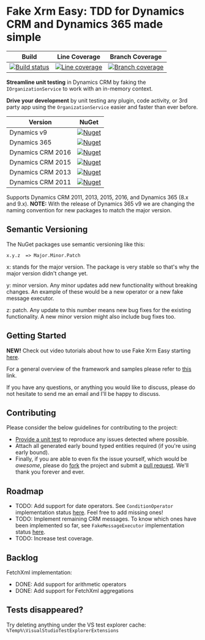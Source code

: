 ﻿Fake Xrm Easy: TDD for Dynamics CRM and Dynamics 365 made simple
=================================================================================

|Build|Line Coverage|Branch Coverage|
|-----------|-----|-----------------|
|[![Build status](https://ci.appveyor.com/api/projects/status/2g8yc8jg817746du?svg=true)](https://ci.appveyor.com/project/Jordi/fake-xrm-easy)|[![Line coverage](https://cdn.rawgit.com/jordimontana82/fake-xrm-easy/master/test/reports/badge_linecoverage.svg?v=1.41.0)](https://cdn.rawgit.com/jordimontana82/fake-xrm-easy/master/test/reports/index.htm?v=1.41.0)|[![Branch coverage](https://cdn.rawgit.com/jordimontana82/fake-xrm-easy/master/test/reports/badge_branchcoverage.svg?v=1.41.0)](https://cdn.rawgit.com/jordimontana82/fake-xrm-easy/master/test/reports/index.htm?v=1.41.0)|

<b>Streamline unit testing</b> in Dynamics CRM by faking the `IOrganizationService` to work with an in-memory context.

<b>Drive your development</b> by unit testing any plugin, code activity, or 3rd party app using the `OrganizationService` easier and faster than ever before.

|Version|NuGet|
|-----------|-----|
|Dynamics v9|[![Nuget](https://buildstats.info/nuget/fakexrmeasy.9?v=1.41.0)](https://www.nuget.org/packages/fakexrmeasy.9)|
|Dynamics 365|[![Nuget](https://buildstats.info/nuget/fakexrmeasy.365?v=1.41.0)](https://www.nuget.org/packages/fakexrmeasy.365)|
|Dynamics CRM 2016|[![Nuget](https://buildstats.info/nuget/fakexrmeasy.2016?v=1.41.0)](https://www.nuget.org/packages/fakexrmeasy.2016)|
|Dynamics CRM 2015|[![Nuget](https://buildstats.info/nuget/fakexrmeasy.2015?v=1.41.0)](https://www.nuget.org/packages/fakexrmeasy.2015)|
|Dynamics CRM 2013|[![Nuget](https://buildstats.info/nuget/fakexrmeasy.2013?v=1.41.0)](https://www.nuget.org/packages/fakexrmeasy.2013)|
|Dynamics CRM 2011|[![Nuget](https://buildstats.info/nuget/fakexrmeasy?v=1.41.0)](https://www.nuget.org/packages/fakexrmeasy)|

Supports Dynamics CRM 2011, 2013, 2015, 2016, and Dynamics 365 (8.x and 9.x). <b>NOTE:</b> With the release of Dynamics 365 v9 we are changing the naming convention for new packages to match the major version.

## Semantic Versioning

The NuGet packages use semantic versioning like this:

    x.y.z  => Major.Minor.Patch
       
x: stands for the major version. The package is very stable so that's why the major version didn't change yet.

y: minor version. Any minor updates add new functionality without breaking changes. An example of these would be a new operator or a new fake message executor.

z: patch. Any update to this number means new bug fixes for the existing functionality. A new minor version might also include bug fixes too.

## Getting Started

<b>NEW!</b> Check out video tutorials about how to use Fake Xrm Easy starting [here](https://www.youtube.com/watch?v=ZLQ2o2P_xJY).

For a general overview of the framework and samples please refer to [this](http://dynamicsvalue.com/get-started/overview?source=git) link. 

If you have any questions, or anything you would like to discuss, please do not hesitate to send me an email and I'll be happy to discuss.

## Contributing

Please consider the below guidelines for contributing to the project:

* <u>Provide a unit test</u> to reproduce any issues detected where possible. 
* Attach all generated early bound typed entities required (if you're using early bound).
* Finally, if you are able to even fix the issue yourself, which would be <i>awesome</i>, please do [fork](https://github.com/jordimontana82/fake-xrm-easy/fork) the project and submit a [pull request](https://github.com/jordimontana82/fake-xrm-easy/pulls). We'll thank you forever and ever. 

## Roadmap

*  TODO:  Add support for date operators. See `ConditionOperator` implementation status [here](https://github.com/jordimontana82/fake-xrm-easy/blob/master/FakeXrmEasy.Tests.Shared/FakeContextTests/FetchXml/ConditionOperatorTests.cs#L19-L110). Feel free to add missing ones!
*  TODO: Implement remaining CRM messages. To know which ones have been implemented so far, see `FakeMessageExecutor` implementation status [here](https://github.com/jordimontana82/fake-xrm-easy/tree/master/FakeXrmEasy.Shared/FakeMessageExecutors).
*  TODO: Increase test coverage.

## Backlog

FetchXml implementation:
*   DONE: Add support for arithmetic operators
*   DONE:  Add support for FetchXml aggregations


## Tests disappeared?

Try deleting anything under the VS test explorer cache: `%Temp%\VisualStudioTestExplorerExtensions`
